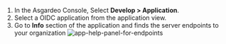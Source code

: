 
1. In the Asgardeo Console, Select **Develop > Application**.
2. Select a OIDC application from the application view.
3. Go to  **Info** section of the application and finds the server endpoints to your organization
   <img :src="$withBase('/assets/img/guides/applications/app-endpoint-help.png')" alt="app-help-panel-for-endpoints">

<br>